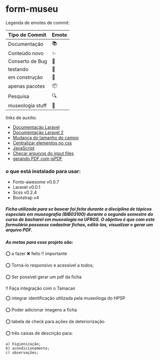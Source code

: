 # form-museu

Legenda de emotes de commit:


|Tipo de  Commit    | Emote             |
| :----             | :----             |
|Documentação       | :books:           |
|Conteúdo novo      | :sparkles:        |
|Conserto de Bug    | :bug:             |
|testando           | :rotating_light:  |
|em construção      | :construction:    |
| apenas pacotes    | :package:         |
| Pesquisa          | :mag:             |
|museologia stuff   | :moyai:           |



links de auxilio:

* [Documentação Laravel](https://laravel.com/docs/6.x/installation)
* [Documentação Laravel 2](https://www.hostinger.com/laravel-hosting?_ga=2.170068581.414713139.1580846134-1554935831.1580846134)
* [Mudança do tamanho do campo](https://tutorialehtml.com/pt/html-tutorial-campos-de-texto/)
* [Centralizar elementos no css](https://pt.stackoverflow.com/questions/80375/alinhamento-de-imagem-com-css)
* [JavaScript](https://www.devmedia.com.br/alert-em-javascript/37208)
* [Checar arquivos do input files](https://pt.stackoverflow.com/questions/66733/upload-somente-de-imagens)
* [gerando PDF com jsPDF](https://pt.stackoverflow.com/questions/74266/transformar-html-em-pdf)

### o que está instalado para usar:

* Fonts-awesome v0.0.7
* Laravel v0.0.1
* Scss v0.2.4
* Bootstrap v4

##### Ficha utilizada para se basear foi feita durante a disciplina de **tópicos especiais em museografia (BIB03100)** durante o segundo semestre do curso de bacharel em museologia na UFRGS. O objetivo é que com este formulário possasse cadastrar fichas, editá-las, visualizar e gerar um arquivo PDF.

#### *As metas para esse projeto são:*

:o: a fazer
:x: feito
:bangbang: importante

:o: Torná-lo responsivo e acessível a todos;

:o: Ser possível gerar um pdf da ficha

:bangbang: Faça integração com o Tainacan 

:o: integrar identificação utilizada pela museóloga do HPSP
 
:o: Poder adicionar imagens a ficha

:o: tabela de check para ações de deteriorização

:o: três caixas de descrição para:
    
    a) higienização;
    b) acondicionamento;
    c) observações;
